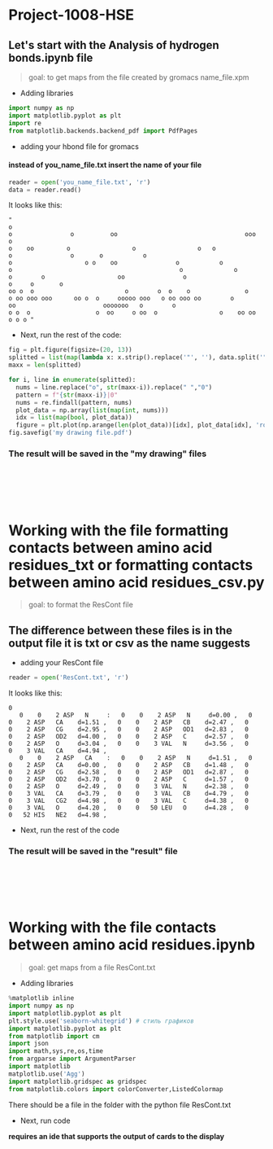 # Project-1008-HSE

## Let's start with the **Analysis of hydrogen bonds.ipynb** file
>goal: to get maps from the file created by gromacs name_file.xpm

+ Adding libraries
```py
import numpy as np
import matplotlib.pyplot as plt
import re
from matplotlib.backends.backend_pdf import PdfPages
```
+ adding your hbond file for gromacs
#### **instead of you_name_file.txt insert the name of your file**
```py
reader = open('you_name_file.txt', 'r')
data = reader.read()
```
It looks like this:
```
"                                                                                                                                                                o                                                                                                                                                                                                                                                                                                                                                                                                                                                                                                                                                                                                                                                                                                      o                o          oo                                   ooo   o                                                                                                                                                                                                                                                                                                                                                                                                                                                                                                                                                                                                      o    oo         o                 o                 o   o                                                                                                                                                                                              o                o       o           o                                                                                                          o                    o o    oo                o           o                                                                             o                                              o              o         o        o                    oo                o                                                                                                              o     o       o                                                                                                   oo o  o                         o        o  o    o               o                   o oo ooo ooo      oo o  o     ooooo ooo   o oo ooo oo        o         oo                        ooooooo   o        o                                o o  o                  o  oo     o oo  o                 o    oo oo  o o o "
```
+ Next, run the rest of the code:
```py
fig = plt.figure(figsize=(20, 13))
splitted = list(map(lambda x: x.strip().replace('"', ''), data.split('",')))
maxx = len(splitted)

for i, line in enumerate(splitted):
  nums = line.replace("o", str(maxx-i)).replace(" ","0")
  pattern = f"{str(maxx-i)}|0"
  nums = re.findall(pattern, nums)
  plot_data = np.array(list(map(int, nums)))
  idx = list(map(bool, plot_data))
  figure = plt.plot(np.arange(len(plot_data))[idx], plot_data[idx], 'ro',  markersize=2)
fig.savefig('my drawing file.pdf')
```
### The result will be saved in the "my drawing" files
<br>
<br>
<br>
<br>

# Working with the file **formatting contacts between amino acid residues_txt or formatting contacts between amino acid residues_csv.py**

>goal: to format the ResCont file

## The difference between these files is in the output file it is txt or csv as the name suggests
+ adding your ResCont file 
```py
reader = open('ResCont.txt', 'r')
```
It looks like this:
```
0
   0    0    2 ASP   N     :   0    0    2 ASP   N     d=0.00 ,   0    0    2 ASP   CA    d=1.51 ,   0    0    2 ASP   CB    d=2.47 ,   0    0    2 ASP   CG    d=2.95 ,   0    0    2 ASP   OD1   d=2.83 ,   0    0    2 ASP   OD2   d=4.00 ,   0    0    2 ASP   C     d=2.57 ,   0    0    2 ASP   O     d=3.04 ,   0    0    3 VAL   N     d=3.56 ,   0    0    3 VAL   CA    d=4.94 ,
   0    0    2 ASP   CA    :   0    0    2 ASP   N     d=1.51 ,   0    0    2 ASP   CA    d=0.00 ,   0    0    2 ASP   CB    d=1.48 ,   0    0    2 ASP   CG    d=2.58 ,   0    0    2 ASP   OD1   d=2.87 ,   0    0    2 ASP   OD2   d=3.70 ,   0    0    2 ASP   C     d=1.57 ,   0    0    2 ASP   O     d=2.49 ,   0    0    3 VAL   N     d=2.38 ,   0    0    3 VAL   CA    d=3.79 ,   0    0    3 VAL   CB    d=4.79 ,   0    0    3 VAL   CG2   d=4.98 ,   0    0    3 VAL   C     d=4.38 ,   0    0    3 VAL   O     d=4.20 ,   0    0   50 LEU   O     d=4.28 ,   0    0   52 HIS   NE2   d=4.98 ,
```
+ Next, run the rest of the code
### The result will be saved in the "result" file
<br>
<br>
<br>
<br>

# Working with the file **contacts between amino acid residues.ipynb**
>goal: get maps from a file ResCont.txt
+ Adding libraries
```py
%matplotlib inline
import numpy as np
import matplotlib.pyplot as plt
plt.style.use('seaborn-whitegrid') # стиль графиков 
import matplotlib.pyplot as plt
from matplotlib import cm
import json
import math,sys,re,os,time
from argparse import ArgumentParser
import matplotlib
matplotlib.use('Agg')
import matplotlib.gridspec as gridspec
from matplotlib.colors import colorConverter,ListedColormap
```
There should be a file in the folder with the python file ResCont.txt
+ Next, run code

**requires an ide that supports the output of cards to the display**
